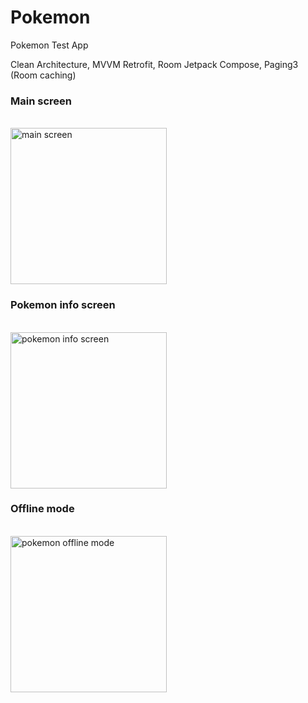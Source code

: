 # Pokemon
Pokemon Test App

Clean Architecture, MVVM
Retrofit, Room
Jetpack Compose, Paging3 (Room caching)

<h3>Main screen</h3>
<br />
<img width="250px" src="https://user-images.githubusercontent.com/66932545/235357134-af7fdeb0-5344-4039-ae14-2b29164152d9.png" alt="main screen" />

<h3>Pokemon info screen</h3>
<br />
<img width="250px" src="https://user-images.githubusercontent.com/66932545/235356732-ddd4cb46-8057-4934-ab15-bf1ed904e69f.png" alt="pokemon info screen" />

<h3>Offline mode</h3>
<br />
<img width="250px" src="https://user-images.githubusercontent.com/66932545/235356876-08e918f3-04e6-4033-ad74-0afda5fdff69.png" alt="pokemon offline mode" />

